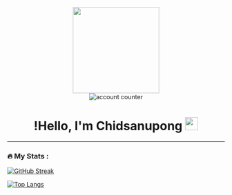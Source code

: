 
<div id="header" align="center">
  <img src="https://media.giphy.com/media/ed7RrrCi4r7h5NoQI2/giphy.gif" width="200"/>
  <br>
  <img src="https://komarev.com/ghpvc/?username=B-Chidsanu&style=flat-square&color=blue" alt="account counter"/>
  <h1>
    !Hello, I'm Chidsanupong
    <img src="https://media.giphy.com/media/hvRJCLFzcasrR4ia7z/giphy.gif" width="30px"/>
  </h1>
</div>

---

### :fire: My Stats :
[![GitHub Streak](http://github-readme-streak-stats.herokuapp.com?user=B-Chidsanu&theme=dark&background=000000)](https://git.io/streak-stats)

[![Top Langs](https://github-readme-stats.vercel.app/api/top-langs/?username=B-Chidsanu&layout=compact&theme=vision-friendly-dark)](https://github.com/anuraghazra/github-readme-stats)
